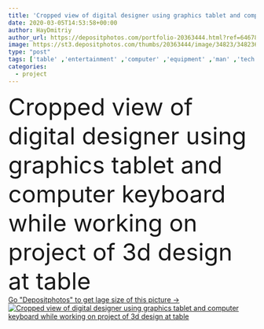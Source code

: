 ```yaml
---
title: 'Cropped view of digital designer using graphics tablet and computer keyboard while working on project of 3d design at table '
date: 2020-03-05T14:53:58+00:00
author: HayDmitriy
author_url: https://depositphotos.com/portfolio-20363444.html?ref=64678756
image: https://st3.depositphotos.com/thumbs/20363444/image/34823/348236312/api_thumb_450.jpg?forcejpeg=true
type: "post"
tags: ['table' ,'entertainment' ,'computer' ,'equipment' ,'man' ,'tech' ,'technology' ,'drink' ,'creativity' ,'3d' ,'creative' ,'office' ,'beverage' ,'electronic' ,'wireless' ,'work' ,'indoors' ,'project' ,'digitally' ,'hightech' ,'headphones' ,'profession' ,'innovation' ,'designer' ,'workspace' ,'use' ,'stylus' ,'partial' ,'Cropped' ,'gadgets' ,'vr' ,'professional occupation' ,'one person' ,'computer monitor' ,'selective focus' ,'young adult' ,'Computer Keyboard' ,'graphic design' ,'Casual Business' ,'paper cup' ,'Disposable Cup' ,'coffee to go' ,'digital devices' ,'virtual reality headset' ,'graphics tablet' ,'Wearable Technology' ,'visualizer' ,'3d artist' ]
categories: 
  - project
---
```

<div aling="center">
            <font size="60"> Cropped view of digital designer using graphics tablet and computer keyboard while working on project of 3d design at table</font>   
</div>
<div>
    <a href='https://st3.depositphotos.com/thumbs/20363444/image/34823/348236312/api_thumb_450.jpg?forcejpeg=true?ref=64678756' target=_blank > Go "Depositphotos" to get lage size of this picture ->
        <img href='https://st3.depositphotos.com/thumbs/20363444/image/34823/348236312/api_thumb_450.jpg?forcejpeg=true?ref=64678756' src='https://st3.depositphotos.com/20363444/34823/i/950/depositphotos_348236312-stock-photo-cropped-view-digital-designer-using.jpg?forcejpeg=true' alt='Cropped view of digital designer using graphics tablet and computer keyboard while working on project of 3d design at table' >
    </a>
</div>

